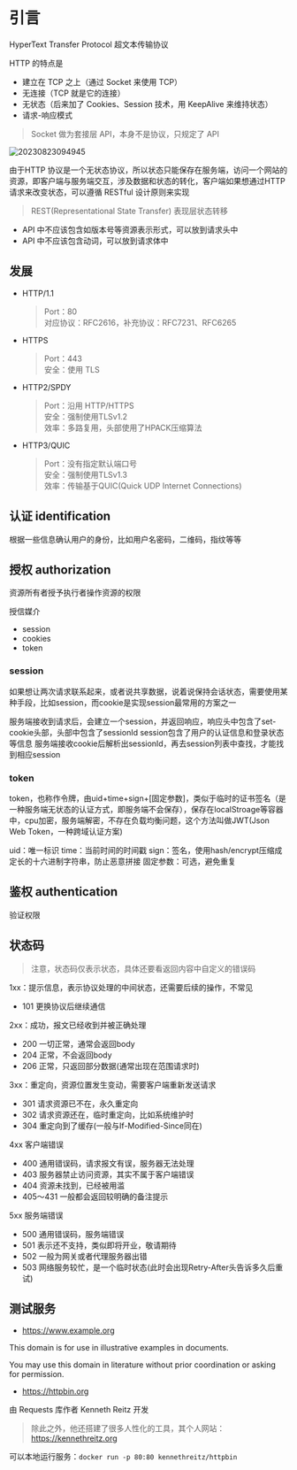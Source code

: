 # 引言

HyperText Transfer Protocol 超文本传输协议

HTTP 的特点是

- 建立在 TCP 之上（通过 Socket 来使用 TCP）
- 无连接（TCP 就是它的连接）
- 无状态（后来加了 Cookies、Session 技术，用 KeepAlive 来维持状态）
- 请求-响应模式

> Socket 做为套接层 API，本身不是协议，只规定了 API

![20230823094945](https://image.zuoright.com/20230823094945.png)

由于HTTP 协议是一个无状态协议，所以状态只能保存在服务端，访问一个网站的资源，即客户端与服务端交互，涉及数据和状态的转化，客户端如果想通过HTTP请求来改变状态，可以遵循 RESTful 设计原则来实现

> REST(Representational State Transfer) 表现层状态转移

- API 中不应该包含如版本号等资源表示形式，可以放到请求头中
- API 中不应该包含动词，可以放到请求体中

## 发展

- HTTP/1.1
  > Port：80  
  > 对应协议：RFC2616，补充协议：RFC7231、RFC6265
- HTTPS
  > Port：443  
  > 安全：使用 TLS
- HTTP2/SPDY
  > Port：沿用 HTTP/HTTPS  
  > 安全：强制使用TLSv1.2  
  > 效率：多路复用，头部使用了HPACK压缩算法
- HTTP3/QUIC
  > Port：没有指定默认端口号  
  > 安全：强制使用TLSv1.3  
  > 效率：传输基于QUIC(Quick UDP Internet Connections)

## 认证 identification

根据一些信息确认用户的身份，比如用户名密码，二维码，指纹等等

## 授权 authorization

资源所有者授予执行者操作资源的权限

授信媒介

- session
- cookies
- token

### session

如果想让两次请求联系起来，或者说共享数据，说着说保持会话状态，需要使用某种手段，比如session，而cookie是实现session最常用的方案之一

服务端接收到请求后，会建立一个session，并返回响应，响应头中包含了set-cookie头部，头部中包含了sessionId
session包含了用户的认证信息和登录状态等信息
服务端接收cookie后解析出sessionId，再去session列表中查找，才能找到相应session

### token

token，也称作令牌，由uid+time+sign+[固定参数]，类似于临时的证书签名（是一种服务端无状态的认证方式，即服务端不会保存），保存在localStroage等容器中，cpu加密，服务端解密，不存在负载均衡问题，这个方法叫做JWT(Json Web Token，一种跨域认证方案)

uid：唯一标识
time：当前时间的时间戳
sign：签名，使用hash/encrypt压缩成定长的十六进制字符串，防止恶意拼接
固定参数：可选，避免重复

## 鉴权 authentication

验证权限

## 状态码

> 注意，状态码仅表示状态，具体还要看返回内容中自定义的错误码

1xx：提示信息，表示协议处理的中间状态，还需要后续的操作，不常见

- 101 更换协议后继续通信

2xx：成功，报文已经收到并被正确处理

- 200 一切正常，通常会返回body
- 204 正常，不会返回body
- 206 正常，只返回部分数据(通常出现在范围请求时)

3xx：重定向，资源位置发生变动，需要客户端重新发送请求

- 301 请求资源已不在，永久重定向
- 302 请求资源还在，临时重定向，比如系统维护时
- 304 重定向到了缓存(一般与If-Modified-Since同在)

4xx 客户端错误

- 400 通用错误码，请求报文有误，服务器无法处理
- 403 服务器禁止访问资源，其实不属于客户端错误
- 404 资源未找到，已经被用滥
- 405～431 一般都会返回较明确的备注提示

5xx 服务端错误

- 500 通用错误码，服务端错误
- 501 表示还不支持，类似即将开业，敬请期待
- 502 一般为网关或者代理服务器出错
- 503 网络服务较忙，是一个临时状态(此时会出现Retry-After头告诉多久后重试)

## 测试服务

- <https://www.example.org>

This domain is for use in illustrative examples in documents.

You may use this domain in literature without prior coordination or asking for permission.

- <https://httpbin.org>

由 Requests 库作者 Kenneth Reitz 开发

> 除此之外，他还搭建了很多人性化的工具，其个人网站：<https://kennethreitz.org>

可以本地运行服务：`docker run -p 80:80 kennethreitz/httpbin`
